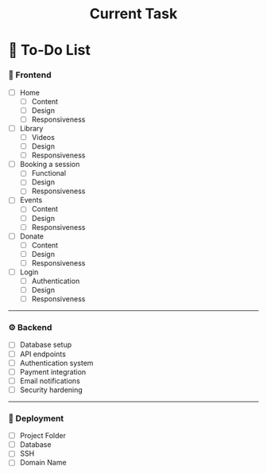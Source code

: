 <h1 align="center">Current Task</h1>

# 📝 To-Do List
### 🎨 Frontend
- [ ] Home
  - [ ] Content
  - [ ] Design
  - [ ] Responsiveness

- [ ] Library
  - [ ] Videos
  - [ ] Design
  - [ ] Responsiveness

- [ ] Booking a session
  - [ ] Functional
  - [ ] Design
  - [ ] Responsiveness

- [ ] Events
  - [ ] Content
  - [ ] Design
  - [ ] Responsiveness

- [ ] Donate
  - [ ] Content
  - [ ] Design
  - [ ] Responsiveness

- [ ] Login
  - [ ] Authentication
  - [ ] Design
  - [ ] Responsiveness

---

### ⚙️ Backend
- [ ] Database setup
- [ ] API endpoints
- [ ] Authentication system
- [ ] Payment integration
- [ ] Email notifications
- [ ] Security hardening

---

### 🚀 Deployment
- [ ] Project Folder
- [ ] Database
- [ ] SSH
- [ ] Domain Name